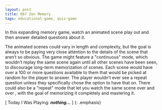 ```yaml
---
layout: post
title: 667 Zen Memory
tags: educational-game, quiz-game
---
```

In this expanding memory game, watch an animated scene play out and then answer detailed questions about it.

The animated scenes could vary in length and complexity, but the goal is always to be paying very close attention to the details of the scene that aren’t so obvious.  The game might feature a "continuous" mode, which wouldn’t replay the same scene again until all other scenes have been seen, to discourage long-term memorization of scenes.  Each scene would have over a 100 or more questions available to them that would be picked at random for the player to answer.  The player wouldn’t ever see a repeat question unless they specifically chose the option to have that on.  There could also be a "repeat" mode that let you watch the same scene over and over , with the goal of memorizing it completely and mastering it.

[ Today I Was Playing: ***nothing...*** ]
{: .emphasis}